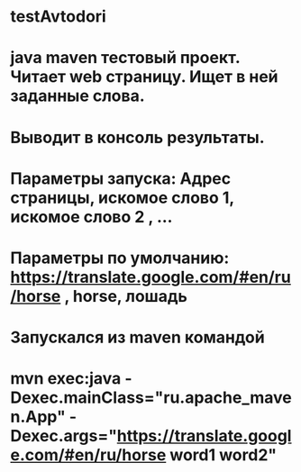 # testAvtodori
# java maven тестовый проект. Читает web страницу. Ищет в ней заданные слова.
# Выводит в консоль результаты.
# Параметры запуска: Адрес страницы, искомое слово 1, искомое слово 2 , ...
# Параметры по умолчанию: https://translate.google.com/#en/ru/horse , horse, лошадь
# Запускался из maven командой
# mvn exec:java -Dexec.mainClass="ru.apache_maven.App" -Dexec.args="https://translate.google.com/#en/ru/horse word1 word2"

